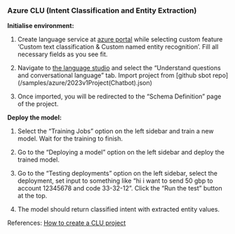 
### Azure CLU (Intent Classification and Entity Extraction)

**Initialise environment:**

1.  Create language service at [azure portal](https://portal.azure.com/#create/Microsoft.CognitiveServicesTextAnalytics) while selecting custom feature ‘Custom text classification & Custom named entity recognition’. Fill all necessary fields as you see fit.
    
2.  Navigate to [the language studio](https://language.cognitive.azure.com/) and select the “Understand questions and conversational language” tab. Import project from [github sbot repo] (/samples/azure/2023v1Project(Chatbot).json)
    
3.  Once imported, you will be redirected to the “Schema Definition” page of the project.

**Deploy the model:**

1.  Select the “Training Jobs” option on the left sidebar and train a new model. Wait for the training to finish.
    
2.  Go to the “Deploying a model” option on the left sidebar and deploy the trained model.
    
3.  Go to the “Testing deployments” option on the left sidebar, select the deployment, set input to something like “hi i want to send 50 gbp to account 12345678 and code 33-32-12”. Click the “Run the test” button at the top.
    
4.  The model should return classified intent with extracted entity values.

References: [How to create a CLU project](https://learn.microsoft.com/en-us/azure/cognitive-services/language-service/conversational-language-understanding/how-to/create-project?tabs=language-studio%2CLanguage-Studio)